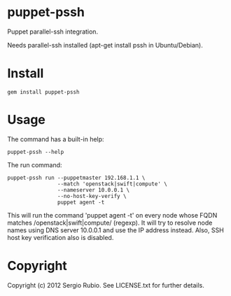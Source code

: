 # puppet-pssh 

Puppet parallel-ssh integration.

Needs parallel-ssh installed (apt-get install pssh in Ubuntu/Debian).

# Install

    gem install puppet-pssh

# Usage

The command has a built-in help:

    puppet-pssh --help

The run command:

    puppet-pssh run --puppetmaster 192.168.1.1 \ 
                    --match 'openstack|swift|compute' \
                    --nameserver 10.0.0.1 \
                    --no-host-key-verify \
                    puppet agent -t

This will run the command 'puppet agent -t' on every node whose FQDN matches /openstack|swift|compute/ (regexp). It will try to resolve node names using DNS server 10.0.0.1 and use the IP address instead.
Also, SSH host key verification also is disabled.
    

# Copyright

Copyright (c) 2012 Sergio Rubio. See LICENSE.txt for
further details.

